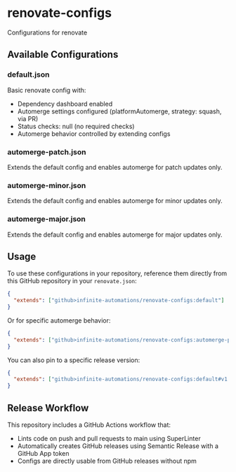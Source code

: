 # renovate-configs

Configurations for renovate

## Available Configurations

### default.json

Basic renovate config with:

- Dependency dashboard enabled
- Automerge settings configured (platformAutomerge, strategy: squash, via PR)
- Status checks: null (no required checks)
- Automerge behavior controlled by extending configs

### automerge-patch.json

Extends the default config and enables automerge for patch updates only.

### automerge-minor.json

Extends the default config and enables automerge for minor updates only.

### automerge-major.json

Extends the default config and enables automerge for major updates only.

## Usage

To use these configurations in your repository, reference them directly from this GitHub repository in your `renovate.json`:

```json
{
  "extends": ["github>infinite-automations/renovate-configs:default"]
}
```

Or for specific automerge behavior:

```json
{
  "extends": ["github>infinite-automations/renovate-configs:automerge-patch"]
}
```

You can also pin to a specific release version:

```json
{
  "extends": ["github>infinite-automations/renovate-configs:default#v1.0.0"]
}
```

## Release Workflow

This repository includes a GitHub Actions workflow that:

- Lints code on push and pull requests to main using SuperLinter
- Automatically creates GitHub releases using Semantic Release with a GitHub App token
- Configs are directly usable from GitHub releases without npm
